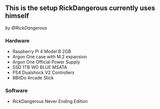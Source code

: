 ## This is the setup RickDangerous currently uses himself
_by @RickDangerous_

### Hardware

- Raspberry Pi 4 Model B 2GB
- Argon One case with M.2 expansion
- Argon One Official Power Supply
- SSD 1TB WD BLUE MSATA
- PS4 Dualshock V2 Controllers
- 8BitDo Arcade Stick

### Software

- RickDangerous Never Ending Edition
